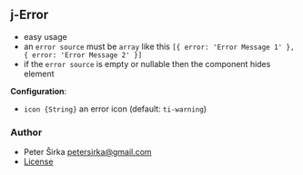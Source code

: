 ## j-Error

- easy usage
- an `error source` must be `array` like this `[{ error: 'Error Message 1' }, { error: 'Error Message 2' }]`
- if the `error source` is empty or nullable then the component hides element

__Configuration__:
- `icon {String}` an error icon (default: `ti-warning`)

### Author

- Peter Širka <petersirka@gmail.com>
- [License](https://www.totaljs.com/license/)